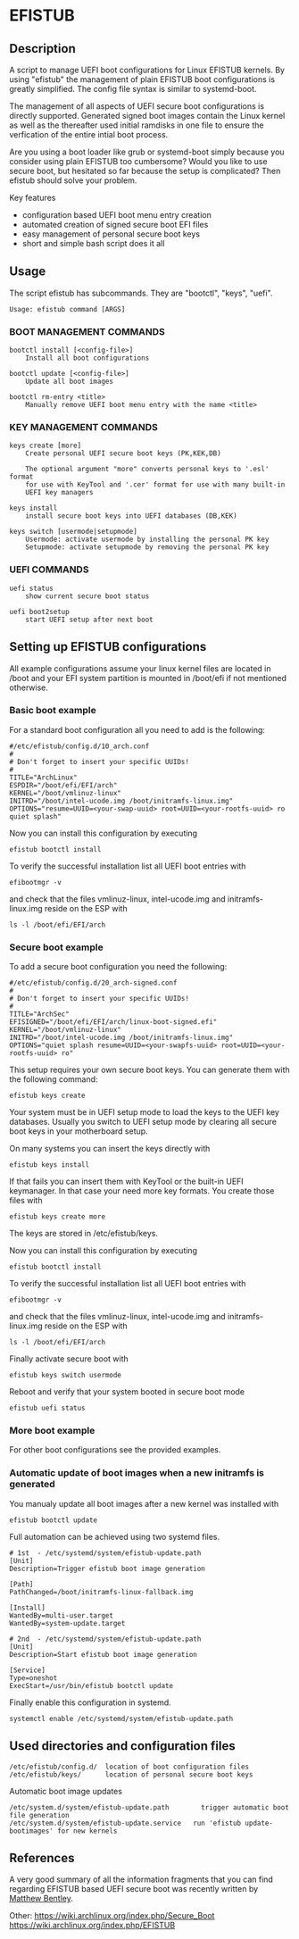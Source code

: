 # EFISTUB
## Description

A script to manage UEFI boot configurations for Linux EFISTUB kernels. By using "efistub" the management of plain EFISTUB boot configurations is greatly simplified. The config file syntax is similar to systemd-boot.

The management of all aspects of UEFI secure boot configurations is directly supported.
Generated signed boot images contain the Linux kernel as well as the thereafter used
initial ramdisks in one file to ensure the verfication of the entire intial boot process.

Are you using a boot loader like grub or systemd-boot simply because you consider
using plain EFISTUB too cumbersome? Would you like to use secure boot, but hesitated so
far because the setup is complicated? Then efistub should solve your problem.

Key features
  - configuration based UEFI boot menu entry creation
  - automated creation of signed secure boot EFI files
  - easy management of personal secure boot keys
  - short and simple bash script does it all

## Usage

The script efistub has subcommands. They are "bootctl", "keys", "uefi".
```
Usage: efistub command [ARGS]
```

### BOOT MANAGEMENT COMMANDS

```
bootctl install [<config-file>]
    Install all boot configurations

bootctl update [<config-file>]
    Update all boot images

bootctl rm-entry <title>
    Manually remove UEFI boot menu entry with the name <title>
```

### KEY MANAGEMENT COMMANDS

```
keys create [more]
    Create personal UEFI secure boot keys (PK,KEK,DB)

    The optional argument "more" converts personal keys to '.esl' format
    for use with KeyTool and '.cer' format for use with many built-in
    UEFI key managers

keys install
    install secure boot keys into UEFI databases (DB,KEK)

keys switch [usermode|setupmode]
    Usermode: activate usermode by installing the personal PK key
    Setupmode: activate setupmode by removing the personal PK key
```

### UEFI COMMANDS

```
uefi status
    show current secure boot status

uefi boot2setup
    start UEFI setup after next boot
```

## Setting up EFISTUB configurations

All example configurations assume your linux kernel files are located in /boot and your
EFI system partition is mounted in /boot/efi if not mentioned otherwise.

### Basic boot example

For a standard boot configuration all you need to add is the following:

```
#/etc/efistub/config.d/10_arch.conf
#
# Don't forget to insert your specific UUIDs!
#
TITLE="ArchLinux"
ESPDIR="/boot/efi/EFI/arch"
KERNEL="/boot/vmlinuz-linux"
INITRD="/boot/intel-ucode.img /boot/initramfs-linux.img"
OPTIONS="resume=UUID=<your-swap-uuid> root=UUID=<your-rootfs-uuid> ro quiet splash"
```

Now you can install this configuration by executing

```
efistub bootctl install
```

To verify the successful installation list all UEFI boot entries with
```
efibootmgr -v
```
and check that the files vmlinuz-linux, intel-ucode.img and initramfs-linux.img reside on the ESP
with
```
ls -l /boot/efi/EFI/arch
```
### Secure boot example

To add a secure boot configuration you need the following:

```
#/etc/efistub/config.d/20_arch-signed.conf
#
# Don't forget to insert your specific UUIDs!
#
TITLE="ArchSec"
EFISIGNED="/boot/efi/EFI/arch/linux-boot-signed.efi"
KERNEL="/boot/vmlinuz-linux"
INITRD="/boot/intel-ucode.img /boot/initramfs-linux.img"
OPTIONS="quiet splash resume=UUID=<your-swapfs-uuid> root=UUID=<your-rootfs-uuid> ro"
```

This setup requires your own secure boot keys. You can generate them with
the following command:
```
efistub keys create
```
Your system must be in UEFI setup mode to load the keys to the UEFI key databases.
Usually you switch to UEFI setup mode by clearing all secure boot keys in your
motherboard setup.

On many systems you can insert the keys directly with
```
efistub keys install
```
If that fails you can insert them with KeyTool or the built-in UEFI keymanager.
In that case your need more key formats. You create those files with
```
efistub keys create more
```
The keys are stored in /etc/efistub/keys.

Now you can install this configuration by executing

```
efistub bootctl install
```

To verify the successful installation list all UEFI boot entries with
```
efibootmgr -v
```
and check that the files vmlinuz-linux, intel-ucode.img and initramfs-linux.img reside on the ESP
with
```
ls -l /boot/efi/EFI/arch
```

Finally activate secure boot with

```
efistub keys switch usermode
```
Reboot and verify that your system booted in secure boot mode
```
efistub uefi status
```
### More boot example

For other boot configurations see the provided examples.

### Automatic update of boot images when a new initramfs is generated

You manualy update all boot images after a new kernel was installed with
```
efistub bootctl update
```

Full automation can be achieved using two systemd files.
```
# 1st  - /etc/systemd/system/efistub-update.path
[Unit]
Description=Trigger efistub boot image generation

[Path]
PathChanged=/boot/initramfs-linux-fallback.img

[Install]
WantedBy=multi-user.target
WantedBy=system-update.target
```
```
# 2nd  - /etc/systemd/system/efistub-update.path
[Unit]
Description=Start efistub boot image generation

[Service]
Type=oneshot
ExecStart=/usr/bin/efistub bootctl update
```

Finally enable this configuration in systemd.
```
systemctl enable /etc/systemd/system/efistub-update.path
```

## Used directories and configuration files

```
/etc/efistub/config.d/  location of boot configuration files
/etc/efistub/keys/      location of personal secure boot keys
```

Automatic boot image updates

```
/etc/system.d/system/efistub-update.path	    trigger automatic boot file generation
/etc/system.d/system/efistub-update.service   run 'efistub update-bootimages' for new kernels
```

## References

A very good summary of all the information fragments that you can find regarding EFISTUB based UEFI secure boot was recently written by [Matthew Bentley](https://bentley.link/secureboot).

Other:
https://wiki.archlinux.org/index.php/Secure_Boot
https://wiki.archlinux.org/index.php/EFISTUB
